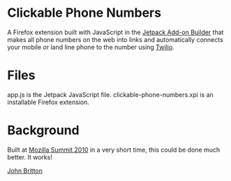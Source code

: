 # Clickable Phone Numbers
A Firefox extension built with JavaScript in the [Jetpack Add-on Builder](http://builder.mozillalabs.com) that makes all phone numbers on the web into links and automatically connects your mobile or land line phone to the number using [Twilio](http://www.twilio.com).

# Files
app.js is the Jetpack JavaScript file.
clickable-phone-numbers.xpi is an installable Firefox extension.

# Background

Built at [Mozilla Summit 2010](http://wiki.mozilla.org/Summit2010) in a very short time, this could be done much better. It works!

[John Britton](http://www.johndbritton.com)